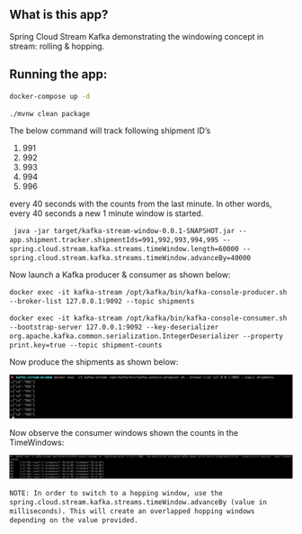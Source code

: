 ## What is this app?

Spring Cloud Stream Kafka demonstrating the windowing concept in stream: rolling & hopping.

## Running the app:


````bash
docker-compose up -d
````

```bash
./mvnw clean package
```

The below command will track following shipment ID’s 
 1. 991
 2. 992
 3. 993
 4. 994
 5. 996
 
 every 40 seconds with the counts from the last minute. In other words, every 40 seconds a new 1 minute window is started.

````commandline
 java -jar target/kafka-stream-window-0.0.1-SNAPSHOT.jar --app.shipment.tracker.shipmentIds=991,992,993,994,995 --spring.cloud.stream.kafka.streams.timeWindow.length=60000 --spring.cloud.stream.kafka.streams.timeWindow.advanceBy=40000
````

Now launch a Kafka producer & consumer as shown below:

````commandline
docker exec -it kafka-stream /opt/kafka/bin/kafka-console-producer.sh --broker-list 127.0.0.1:9092 --topic shipments
````

````commandline
docker exec -it kafka-stream /opt/kafka/bin/kafka-console-consumer.sh --bootstrap-server 127.0.0.1:9092 --key-deserializer org.apache.kafka.common.serialization.IntegerDeserializer --property print.key=true --topic shipment-counts
````

Now produce the shipments as shown below:

![alt text](./producer.png)

Now observe the consumer windows shown the counts in the TimeWindows:

![alt text](./consumer.png)

````
NOTE: In order to switch to a hopping window, use the spring.cloud.stream.kafka.streams.timeWindow.advanceBy (value in milliseconds). This will create an overlapped hopping windows depending on the value provided.
````
